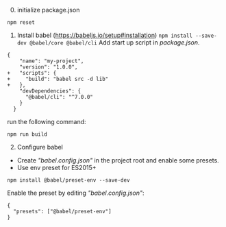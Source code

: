 0. initialize package.json
```
npm reset
```

1. Install babel (https://babeljs.io/setup#installation)
```npm install --save-dev @babel/core @babel/cli```
Add start up script in *package.json*.
```
{
    "name": "my-project",
    "version": "1.0.0",
+   "scripts": {
+     "build": "babel src -d lib"
+   },
    "devDependencies": {
      "@babel/cli": "^7.0.0"
    }
  }
```
run the following command:
```
npm run build
```

2. Configure babel
- Create *"babel.config.json"* in the project root and enable some presets.
- Use env preset for ES2015+
```
npm install @babel/preset-env --save-dev
```
Enable the preset by editing *"babel.config.json"*:
```
{
  "presets": ["@babel/preset-env"]
}
```

